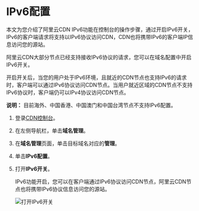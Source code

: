 # IPv6配置

本文为您介绍了阿里云CDN IPv6功能在控制台的操作步骤，通过开启IPv6开关，IPv6的客户端请求将支持以IPv6协议访问CDN，CDN也将携带IPv6的客户端IP信息访问您的源站。

阿里云CDN大部分节点已经支持接收IPv6协议的请求，您可以在域名配置中开启IPv6开关。

开启开关后，当您的用户处于IPv6环境，且就近的CDN节点也支持IPv6的请求时，客户端可以通过IPv6协议访问CDN节点。当用户就近区域的CDN节点不支持IPv6协议时，客户端仍可以IPv4协议访问CDN节点。

**说明：** 目前海外、中国香港、中国澳门和中国台湾节点不支持IPv6配置。

1.  登录[CDN控制台](https://cdn.console.aliyun.com)。

2.  在左侧导航栏，单击**域名管理**。

3.  在**域名管理**页面，单击目标域名对应的**管理**。

4.  单击**IPv6配置**。

5.  打开**IPv6开关**。

    IPv6功能开启，您可以在客户端通过IPv6协议访问CDN节点，阿里云CDN节点也将携带IPv6协议信息访问您的源站。

    ![打开IPv6开关](https://static-aliyun-doc.oss-accelerate.aliyuncs.com/assets/img/zh-CN/9766080261/p59015.png)


